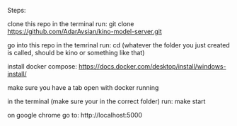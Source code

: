 Steps:

clone this repo
in the terminal run: git clone https://github.com/AdarAvsian/kino-model-server.git

go into this repo
in the temrinal run: cd (whatever the folder you just created is called, should be kino or something like that)

install docker compose:
https://docs.docker.com/desktop/install/windows-install/

make sure you have a tab open with docker running

in the terminal (make sure your in the correct folder) run: make start

on google chrome go to:
http://localhost:5000
